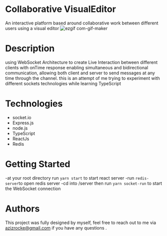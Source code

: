 # Collaborative VisualEditor
An interactive platform based around collaborative work between different users using a visual editor
![ezgif com-gif-maker](https://user-images.githubusercontent.com/79036942/141841833-e8845f3a-dc2e-49ea-b8e4-a417c2b92b60.gif)
# Description
using WebSocket Architecture to create Live Interaction between different clients with onTime response enabling simultaneous and bidirectional communication, allowing both client and server to send messages at any time through the channel. this is an attempt of me trying to experiment with different sockets technologies
while learning TypeScript

# Technologies 
- socket.io
- Express.js
- node.js
- TypeScript
- ReactJs
- Redis
# Getting Started 
-at your root directory run 
```yarn start``` 
to start react server
-run ```redis-server```to open redis server
-cd into /server then run ```yarn socket-run``` to start the WebSocket connection
# Authors
This project was fully designed by myself, feel free to reach out to me via azizrocke@gmail.com if you have any questions .

